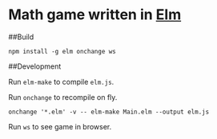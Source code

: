 

Math game written in [Elm](http://www.elm-lang.org)
===================================================

##Build

`npm install -g elm onchange ws`

##Development

Run `elm-make` to compile `elm.js`.

Run `onchange` to recompile on fly.
```
onchange '*.elm' -v -- elm-make Main.elm --output elm.js
```

Run `ws` to see game in browser.
